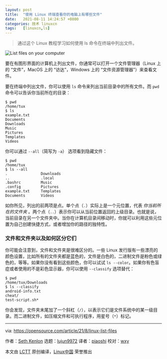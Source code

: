 ```yaml
---
layout: post
title:	"使用 Linux 终端查看你的电脑上有哪些文件"
date:	2021-08-11 14:24:57 +0800 
categories:	技术 linuxcn 
tags:	[linuxcn,ls]
---
```




> 
> 通过这个 Linux 教程学习如何使用 ls 命令在终端中列出文件。
> 
> 
> 


![](/Asserts/Images//attachment/album/202108/11/142450etebpqtp7bl4kupt.jpg "List files on your computer")


要在有图形界面的计算机上列出文件，你通常可以打开一个文件管理器（Linux 上的 “文件”，MacOS 上的 “访达”，Windows 上的 “文件资源管理器”）来查看文件。


要在终端中列出文件，你可以使用 `ls` 命令来列出当前目录中的所有文件。而 `pwd` 命令可以告诉你当前所在的目录：



```
$ pwd
/home/tux
$ ls
example.txt
Documents
Downloads
Music
Pictures
Templates
Videos

```

你可以通过 `--all`（简写为 `-a`） 选项看到隐藏文件：



```
$ pwd
/home/tux
$ ls --all
.               Downloads
..              .local
.bashrc         Music
.config         Pictures
example.txt     Templates
Documents       Videos

```

如你所见，列出的前两项是点。单个点（`.`）实际上是一个元位置，代表 *你当前所在的文件夹* 。两个点（`..`）表示你可以从当前位置返回的上级目录。也就是说，当前目录在另一个文件夹中。当你在计算机目录间移动时，你就可以利用这些元位置为自己创建快捷方式，或者增加你的路径的独特性。


### 文件和文件夹以及如何区分它们


你可能会注意到，文件和文件夹是很难区分的。一些 Linux 发行版有一些漂亮的颜色设置，比如所有的文件夹都是蓝色的，文件是白色的，二进制文件是粉色或绿色的，等等。如果你没有看到这些颜色，你可以试试 `ls --color`。如果你有色盲症或者使用的不是彩色显示器，你可以使用 `--classify` 选项替代：



```
$ pwd
/home/tux/Downloads
$ ls --classify
android-info.txt
cheat/
test-script.sh*

```

你会发现，文件夹末尾加了一个斜杠（`/`），以表示它们是文件系统中的某一级目录。而二进制文件，如压缩文件和可执行程序，用星号（`*`）标记。




---


via: <https://opensource.com/article/21/8/linux-list-files>


作者：[Seth Kenlon](https://opensource.com/users/seth) 选题：[lujun9972](https://github.com/lujun9972) 译者：[piaoshi](https://github.com/piaoshi) 校对：[wxy](https://github.com/wxy)


本文由 [LCTT](https://github.com/LCTT/TranslateProject) 原创编译，[Linux中国](https://linux.cn/) 荣誉推出
